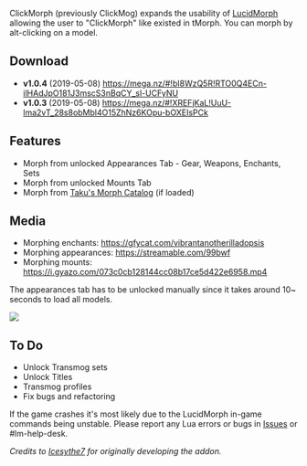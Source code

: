 ClickMorph (previously ClickMog) expands the usability of [LucidMorph](https://www.ownedcore.com/forums/world-of-warcraft/world-of-warcraft-bots-programs/657637-lucid-morph-basic-morphing-tool.html) allowing the user to "ClickMorph" like existed in tMorph. You can morph by alt-clicking on a model.

## Download
* **v1.0.4** (2019-05-08) https://mega.nz/#!bI8WzQ5R!RTO0Q4ECn-ilHAdJpO181J3mscS3nBqCY_sl-UCFyNU
* **v1.0.3** (2019-05-08) https://mega.nz/#!XREFjKaL!UuU-lma2vT_28s8obMbl4O15ZhNz6KOpu-bOXEIsPCk

## Features
* Morph from unlocked Appearances Tab - Gear, Weapons, Enchants, Sets  
* Morph from unlocked Mounts Tab
* Morph from [Taku's Morph Catalog](https://www.curseforge.com/wow/addons/takus-morph-catalog) (if loaded)

## Media
* Morphing enchants: https://gfycat.com/vibrantanotherilladopsis
* Morphing appearances: https://streamable.com/99bwf
* Morphing mounts: https://i.gyazo.com/073c0cb128144cc08b17ce5d422e6958.mp4

The appearances tab has to be unlocked manually since it takes around 10~ seconds to load all models.

![](https://i.imgur.com/6DLFBhW.png)

## To Do
* Unlock Transmog sets
* Unlock Titles
* Transmog profiles
* Fix bugs and refactoring

If the game crashes it's most likely due to the LucidMorph in-game commands being unstable. Please report any Lua errors or bugs in [Issues](https://github.com/Ketho/ClickMorph/issues) or #lm-help-desk.

*Credits to [Icesythe7](https://www.ownedcore.com/forums/world-of-warcraft/world-of-warcraft-general/wow-ui-macros-talent-specs/785473-clickmog-addon-lucidmorph.html) for originally developing the addon.*